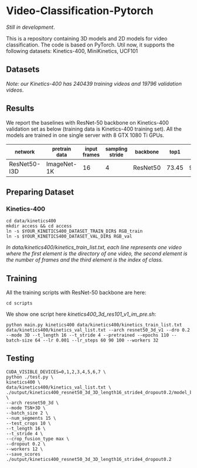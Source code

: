 # Video-Classification-Pytorch

*Still in development*.

This is a repository containing 3D models and 2D models for video classification. The code is based on PyTorch.
Util now, it supports the following datasets:
Kinetics-400, MiniKinetics, UCF101

## Datasets
*Note: our Kinetics-400 has 240439 training videos and 19796 validation videos*.

## Results

We report the baselines with ResNet-50 backbone on Kinetics-400 validation set as below (training data is Kinetics-400 training set).
All the models are trained in one single server with 8 GTX 1080 Ti GPUs.

| <sub>network</sub> | <sub>pretrain data</sub> | <sub>input frames</sub> | <sub>sampling stride</sub> | <sub>backbone</sub> | <sub>top1</sub> | <sub>top5</sub> |
| ------------------ | ------------------ | ------------------ | ------------------ | ------------------ | ------------------ | ------------------ |
| ResNet50-I3D | ImageNet-1K | 16 | 4 | ResNet50 | 73.45 | 91.11 |

## Preparing Dataset
### Kinetics-400
```Shell
cd data/kinetics400
mkdir access && cd access
ln -s $YOUR_KINETICS400_DATASET_TRAIN_DIR$ RGB_train
ln -s $YOUR_KINETICS400_DATASET_VAL_DIR$ RGB_val
```
*In data/kinetics400/kinetics_train_list.txt, each line represents one video where the first element is the directory of one video, the second element is the number of frames and the third element is the index of class.*

## Training
All the training scripts with ResNet-50 backbone are here:
```Shell
cd scripts
```

We show one script here *kinetics400_3d_res101_v1_im_pre.sh*:
```Shell
python main.py kinetics400 data/kinetics400/kinetics_train_list.txt data/kinetics400/kinetics_val_list.txt --arch resnet50_3d_v1 --dro 0.2 --mode 3D --t_length 16 --t_stride 4 --pretrained --epochs 110 --batch-size 64 --lr 0.001 --lr_steps 60 90 100 --workers 32
```

## Testing
```Shell
CUDA_VISIBLE_DEVICES=0,1,2,3,4,5,6,7 \
python ./test.py \
kinetics400 \
data/kinetics400/kinetics_val_list.txt \
./output/kinetics400_resnet50_3d_3D_length16_stride4_dropout0.2/model_best.pth \
--arch resnet50_3d \
--mode TSN+3D \
--batch_size 2 \
--num_segments 15 \
--test_crops 10 \
--t_length 16 \
--t_stride 4 \
--crop_fusion_type max \
--dropout 0.2 \
--workers 12 \
--save_scores ./output/kinetics400_resnet50_3d_3D_length16_stride4_dropout0.2
```
